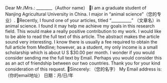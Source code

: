 Dear Mr./Mrs.: ________（Author name） I am a graduate student of Nanjing Agricultural University in China. I major in “animal science”（您的专业）. Recently, I found one of your articles, titled “__________” （文章名）in animal science. I found it may help me achieve my goals in this research field. This would make a really positive contribution to my work. I would like to be able to read the full text of this article. The abstract makes the article sound very interesting. I know there is usually a fee required to obtain the full article from Medline; however, as a student, my only income is a small scholarship which is about U S $30.00 per month. I wonder if you would consider sending me the full text by Email. Perhaps you would consider this as an act of friendship between our two countries. Thank you for your kind consideration of this request. Sincerely: （您的名字） My Email address is: （你的email地址） 日期：月/日/年 